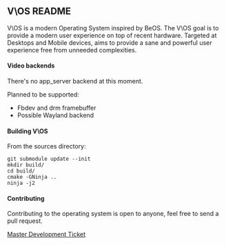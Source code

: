 ## V\OS README

V\OS is a modern Operating System inspired by BeOS.
The V\OS goal is to provide a modern user experience on top of recent hardware. Targeted at Desktops and Mobile devices, aims to provide a sane and powerful user experience free from unneeded complexities.

#### Video backends

There's no app_server backend at this moment.

Planned to be supported:
* Fbdev and drm framebuffer
* Possible Wayland backend

#### Building V\OS

From the sources directory:

```
git submodule update --init
mkdir build/
cd build/
cmake -GNinja ..
ninja -j2
```

#### Contributing

Contributing to the operating system is open to anyone, feel free to send a pull request.

[Master Development Ticket](https://github.com/Barrett17/V-OS/issues/1)
